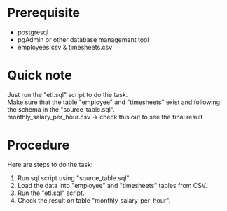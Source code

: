# Prerequisite
- postgresql
- pgAdmin or other database management tool
- employees.csv & timesheets.csv

# Quick note
Just run the "etl.sql" script to do the task.  
Make sure that the table "employee" and "timesheets" exist and following the schema in the "source_table.sql".  
monthly_salary_per_hour.csv -> check this out to see the final result

# Procedure
Here are steps to do the task:
1. Run sql script using "source_table.sql".
2. Load the data into "employee" and "timesheets" tables from CSV.
3. Run the "etl.sql" script.
4. Check the result on table "monthly_salary_per_hour".
